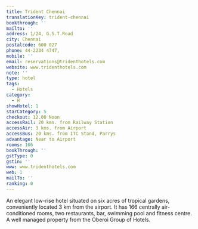 ```yaml
---
title: Trident Chennai
translationKey: trident-chennai
bookthrough: ''
mailto: ''
address: 1/24, G.S.T.Road
city: Chennai
postalcode: 600 027
phone: 44-2234 4747,
mobile: ''
email: reservations@tridenthotels.com
website: www.tridenthotels.com
note: ''
type: hotel
tags:
  - Hotels
category:
  - H
showHotel: 1
starCategory: 5
checkout: 12.00 Noon
accessRail: 20 kms. from Railway Station
accessAir: 3 kms. from Airport
accessBus: 20 kms. from ITC Stand, Parrys
advantage: Near to Airport
rooms: 166
bookThrough: ''
gstType: 0
gstin: ''
www: www.tridenthotels.com
web: 1
mailTo: ''
ranking: 0
---
```







An elegant low-rise hotel situated on six acres of tropical gardens, conveniently located 3 km from the airport. It has 166 centrally air-conditioned rooms, two restaurants, bar, swimming pool and fitness centre. A well managed property from the Oberoi Group of Hotels.